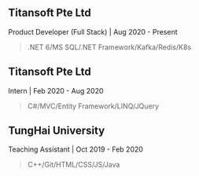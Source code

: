 ## Titansoft Pte Ltd
  Product Developer (Full Stack) | Aug 2020 - Present
> .NET 6/MS SQL/.NET Framework/Kafka/Redis/K8s

## Titansoft Pte Ltd
  Intern | Feb 2020 - Aug 2020
> C#/MVC/Entity Framework/LINQ/JQuery

## TungHai University
  Teaching Assistant | Oct 2019 - Feb 2020
> C++/Git/HTML/CSS/JS/Java


<!--
**Chenyuting0916/Chenyuting0916** is a ✨ _special_ ✨ repository because its `README.md` (this file) appears on your GitHub profile.

Here are some ideas to get you started:

- 🔭 I’m currently working on ...
- 🌱 I’m currently learning ...
- 👯 I’m looking to collaborate on ...
- 🤔 I’m looking for help with ...
- 💬 Ask me about ...
- 📫 How to reach me: ...
- 😄 Pronouns: ...
- ⚡ Fun fact: ...
-->
